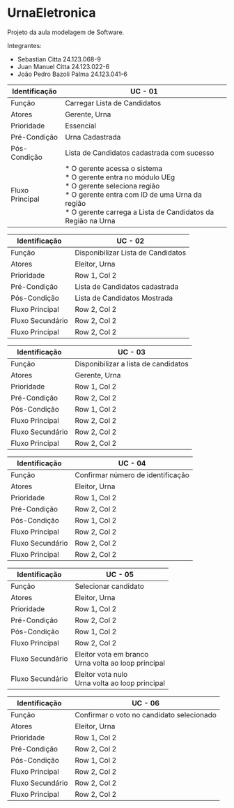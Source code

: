 # UrnaEletronica
Projeto da aula modelagem de Software. 

Integrantes:
 - Sebastian Citta 24.123.068-9
 - Juan Manuel Citta 24.123.022-6
 - João Pedro Bazoli Palma 24.123.041-6

| Identificação | UC - 01 |
|---|---|
| Função | Carregar Lista de Candidatos | 
| Atores | Gerente, Urna | 
| Prioridade | Essencial | 
| Pré-Condição | Urna Cadastrada | 
| Pós-Condição | Lista de Candidatos cadastrada com sucesso | 
| Fluxo Principal | * O gerente acessa o sistema <br> * O gerente entra no módulo UEg <br> * O gerente seleciona região <br> * O gerente entra com ID de uma Urna da região <br> * O gerente carrega a Lista de Candidatos da Região na Urna    |  

| Identificação | UC - 02 |
|---|---|
| Função | Disponibilizar Lista de Candidatos | 
| Atores | Eleitor, Urna | 
| Prioridade | Row 1, Col 2 | 
| Pré-Condição | Lista de Candidatos cadastrada | 
| Pós-Condição | Lista de Candidatos Mostrada | 
| Fluxo Principal | Row 2, Col 2 | 
| Fluxo Secundário | Row 2, Col 2 | 
| Fluxo Principal | Row 2, Col 2 | 

| Identificação | UC - 03 |
|---|---|
| Função | Disponibilizar a lista de candidatos | 
| Atores | Gerente, Urna | 
| Prioridade | Row 1, Col 2 | 
| Pré-Condição | Row 2, Col 2 | 
| Pós-Condição | Row 1, Col 2 | 
| Fluxo Principal | Row 2, Col 2 | 
| Fluxo Secundário | Row 2, Col 2 | 
| Fluxo Principal | Row 2, Col 2 |

| Identificação | UC - 04 |
|---|---|
| Função | Confirmar número de identificação | 
| Atores | Eleitor, Urna | 
| Prioridade | Row 1, Col 2 | 
| Pré-Condição | Row 2, Col 2 | 
| Pós-Condição | Row 1, Col 2 | 
| Fluxo Principal | Row 2, Col 2 | 
| Fluxo Secundário | Row 2, Col 2 | 
| Fluxo Principal | Row 2, Col 2 | 

| Identificação | UC - 05 |
|---|---|
| Função | Selecionar candidato | 
| Atores | Eleitor, Urna | 
| Prioridade | Row 1, Col 2 | 
| Pré-Condição | Row 2, Col 2 | 
| Pós-Condição | Row 1, Col 2 | 
| Fluxo Principal | Row 2, Col 2 | 
| Fluxo Secundário | Eleitor vota em branco <br> Urna volta ao loop principal | 
| Fluxo Secundário | Eleitor vota nulo <br> Urna volta ao loop principal | 

| Identificação | UC - 06 |
|---|---|
| Função | Confirmar o voto no candidato selecionado | 
| Atores | Eleitor, Urna | 
| Prioridade | Row 1, Col 2 | 
| Pré-Condição | Row 2, Col 2 | 
| Pós-Condição | Row 1, Col 2 | 
| Fluxo Principal | Row 2, Col 2 | 
| Fluxo Secundário | Row 2, Col 2 | 
| Fluxo Principal | Row 2, Col 2 | 
